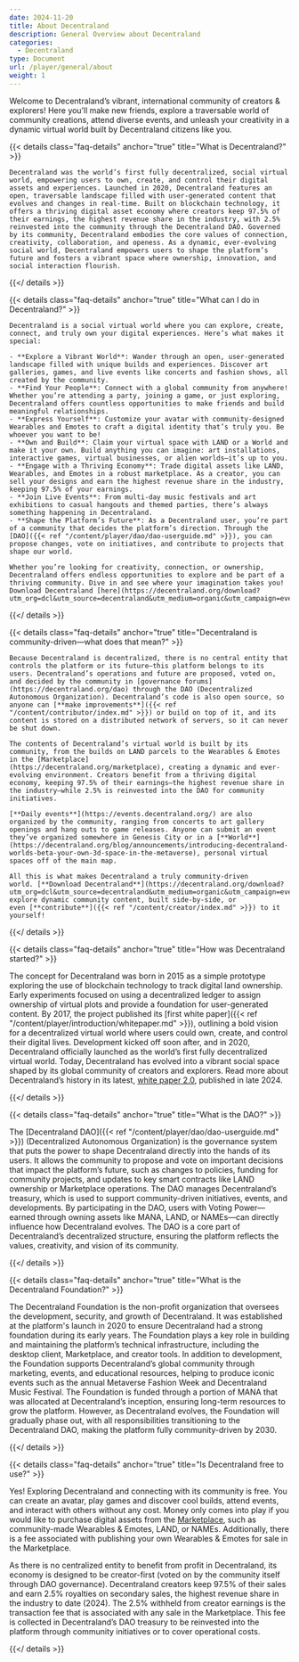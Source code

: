 ```yaml
---
date: 2024-11-20
title: About Decentraland
description: General Overview about Decentraland
categories:
  - Decentraland
type: Document
url: /player/general/about
weight: 1
---
```


Welcome to Decentraland’s vibrant, international community of creators & explorers! Here you’ll make new friends, explore a traversable world of community creations, attend diverse events, and unleash your creativity in a dynamic virtual world built by Decentraland citizens like you.

{{< details class="faq-details" anchor="true" title="What is Decentraland?" >}}

    Decentraland was the world’s first fully decentralized, social virtual world, empowering users to own, create, and control their digital assets and experiences. Launched in 2020, Decentraland features an open, traversable landscape filled with user-generated content that evolves and changes in real-time. Built on blockchain technology, it offers a thriving digital asset economy where creators keep 97.5% of their earnings, the highest revenue share in the industry, with 2.5% reinvested into the community through the Decentraland DAO. Governed by its community, Decentraland embodies the core values of connection, creativity, collaboration, and openess. As a dynamic, ever-evolving social world, Decentraland empowers users to shape the platform’s future and fosters a vibrant space where ownership, innovation, and social interaction flourish.

{{</ details >}}

{{< details class="faq-details" anchor="true" title="What can I do in Decentraland?" >}}

    Decentraland is a social virtual world where you can explore, create, connect, and truly own your digital experiences. Here’s what makes it special:

    - **Explore a Vibrant World**: Wander through an open, user-generated landscape filled with unique builds and experiences. Discover art galleries, games, and live events like concerts and fashion shows, all created by the community.
    - **Find Your People**: Connect with a global community from anywhere! Whether you’re attending a party, joining a game, or just exploring, Decentraland offers countless opportunities to make friends and build meaningful relationships.
    - **Express Yourself**: Customize your avatar with community-designed Wearables and Emotes to craft a digital identity that’s truly you. Be whoever you want to be!
    - **Own and Build**: Claim your virtual space with LAND or a World and make it your own. Build anything you can imagine: art installations, interactive games, virtual businesses, or alien worlds—it’s up to you.
    - **Engage with a Thriving Economy**: Trade digital assets like LAND, Wearables, and Emotes in a robust marketplace. As a creator, you can sell your designs and earn the highest revenue share in the industry, keeping 97.5% of your earnings.
    - **Join Live Events**: From multi-day music festivals and art exhibitions to casual hangouts and themed parties, there’s always something happening in Decentraland.
    - **Shape the Platform’s Future**: As a Decentraland user, you’re part of a community that decides the platform’s direction. Through the [DAO]({{< ref "/content/player/dao/dao-userguide.md" >}}), you can propose changes, vote on initiatives, and contribute to projects that shape our world.

    Whether you’re looking for creativity, connection, or ownership, Decentraland offers endless opportunities to explore and be part of a thriving community. Dive in and see where your imagination takes you! Download Decentraland [here](https://decentraland.org/download?utm_org=dcl&utm_source=decentraland&utm_medium=organic&utm_campaign=evergreen&utm_term=generaldocs&utm_content=faq).

{{</ details >}}

{{< details class="faq-details" anchor="true" title="Decentraland is community-driven—what does that mean?" >}}

    Because Decentraland is decentralized, there is no central entity that controls the platform or its future—this platform belongs to its users. Decentraland’s operations and future are proposed, voted on, and decided by the community in [governance forums](https://decentraland.org/dao) through the DAO (Decentralized Autonomous Organization). Decentraland’s code is also open source, so anyone can [**make improvements**]({{< ref "/content/contributor/index.md" >}}) or build on top of it, and its content is stored on a distributed network of servers, so it can never be shut down.

    The contents of Decentraland’s virtual world is built by its community, from the builds on LAND parcels to the Wearables & Emotes in the [Marketplace]
    (https://decentraland.org/marketplace), creating a dynamic and ever-evolving environment. Creators benefit from a thriving digital economy, keeping 97.5% of their earnings—the highest revenue share in the industry—while 2.5% is reinvested into the DAO for community initiatives.

    [**Daily events**](https://events.decentraland.org/) are also organized by the community, ranging from concerts to art gallery openings and hang outs to game releases. Anyone can submit an event they’ve organized somewhere in Genesis City or in a [**World**](https://decentraland.org/blog/announcements/introducing-decentraland-worlds-beta-your-own-3d-space-in-the-metaverse), personal virtual spaces off of the main map.

    All this is what makes Decentraland a truly community-driven world. [**Download Decentraland**](https://decentraland.org/download?utm_org=dcl&utm_source=decentraland&utm_medium=organic&utm_campaign=evergreen&utm_term=generaldocs&utm_content=faq) and explore dynamic community content, built side-by-side, or even [**contribute**]({{< ref "/content/creator/index.md" >}}) to it yourself!

{{</ details >}}

{{< details class="faq-details" anchor="true" title="How was Decentraland started?" >}}

The concept for Decentraland was born in 2015 as a simple prototype exploring the use of blockchain technology to track digital land ownership. Early experiments focused on using a decentralized ledger to assign ownership of virtual plots and provide a foundation for user-generated content. By 2017, the project published its [first white paper]({{< ref "/content/player/introduction/whitepaper.md" >}}), outlining a bold vision for a decentralized virtual world where users could own, create, and control their digital lives.
Development kicked off soon after, and in 2020, Decentraland officially launched as the world’s first fully decentralized virtual world. Today, Decentraland has evolved into a vibrant social space shaped by its global community of creators and explorers.
Read more about Decentraland’s history in its latest, [white paper 2.0](https://decentraland.org/whitepaper2.pdf), published in late 2024.

{{</ details >}}

{{< details class="faq-details" anchor="true" title="What is the DAO?" >}}

The [Decentraland DAO]({{< ref "/content/player/dao/dao-userguide.md" >}}) (Decentralized Autonomous Organization) is the governance system that puts the power to shape Decentraland directly into the hands of its users. It allows the community to propose and vote on important decisions that impact the platform’s future, such as changes to policies, funding for community projects, and updates to key smart contracts like LAND ownership or Marketplace operations.
The DAO manages Decentraland’s treasury, which is used to support community-driven initiatives, events, and developments. By participating in the DAO, users with Voting Power—earned through owning assets like MANA, LAND, or NAMEs—can directly influence how Decentraland evolves.
The DAO is a core part of Decentraland’s decentralized structure, ensuring the platform reflects the values, creativity, and vision of its community.

{{</ details >}}

{{< details class="faq-details" anchor="true" title="What is the Decentraland Foundation?" >}}

The Decentraland Foundation is the non-profit organization that oversees the development, security, and growth of Decentraland. It was established at the platform's launch in 2020 to ensure Decentraland had a strong foundation during its early years. The Foundation plays a key role in building and maintaining the platform’s technical infrastructure, including the desktop client, Marketplace, and creator tools.
In addition to development, the Foundation supports Decentraland’s global community through marketing, events, and educational resources, helping to produce iconic events such as the annual Metaverse Fashion Week and Decentraland Music Festival.
The Foundation is funded through a portion of MANA that was allocated at Decentraland’s inception, ensuring long-term resources to grow the platform. However, as Decentraland evolves, the Foundation will gradually phase out, with all responsibilities transitioning to the Decentraland DAO, making the platform fully community-driven by 2030.

{{</ details >}}

{{< details class="faq-details" anchor="true" title="Is Decentraland free to use?" >}}

Yes! Exploring Decentraland and connecting with its community is free. You can create an avatar, play games and discover cool builds, attend events, and interact with others without any cost. Money only comes into play if you would like to purchase digital assets from the [Marketplace](https://decentraland.org/marketplace), such as community-made Wearables & Emotes, LAND, or NAMEs. Additionally, there is a fee associated with publishing your own Wearables & Emotes for sale in the Marketplace.

As there is no centralized entity to benefit from profit in Decentraland, its economy is designed to be creator-first (voted on by the community itself through DAO governance). Decentraland creators keep 97.5% of their sales and earn 2.5% royalties on secondary sales, the highest revenue share in the industry to date (2024). The 2.5% withheld from creator earnings is the transaction fee that is associated with any sale in the Marketplace. This fee is collected in Decentraland’s DAO treasury to be reinvested into the platform through community initiatives or to cover operational costs.

{{</ details >}}
